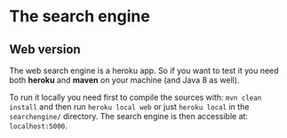 # The search engine

## Web version

The web search engine is a heroku app. So if you want to test it you need both
**heroku** and **maven** on your machine (and Java 8 as well).

To run it locally you need first to compile the sources with: `mvn clean
install` and then run `heroku local web` or just `heroku local` in the
`searchengine/` directory.  The search engine is then accessible at:
`localhost:5000`.
